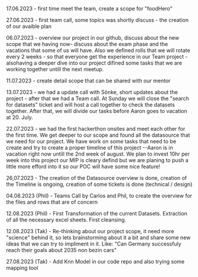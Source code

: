 17.06.2023 - first time meet the team, create a scope for "foodHero"

27.06.2023 - first team call, some topics was shortly discuss - the creation of our avaible plan 

06.07.2023 - overview our project in our github, discuss about the new scope that we having now- discuss about the exam phase and the vacations that some of us will have. Also we defined rolls that we will rotate every 2 weeks - so that everyone get the experience in our Team project - alsohaving a deeper dive into our project difined some tasks that we are working together untill the next meetup.

11.07.2023 - create detail scope that can be shared with our mentor

13.07.2023 - we had a update call with Sönke, short updates about the project - after that we had a Team call. At Sunday we will close the "search for datasets" ticket and will host a call together to check the datasets together. After that, we will divide our tasks before Aaron goes to vacation at 20. July.



22.07.2023 - we had the first hackerthon onsites and meet each other for the first time. We get deeper to our scope and found all the datasource that we need for our project. We have work on some tasks that need to be create and try to create a proper timeline of this project --Aaron is in vacation right now untill the 2nd week of august. We plan to invest 10hr per week into this project our MIP is cleary defind but we are planing to push a little more efford into it so our POC will have some nice feature!

26,07.2023 - The creation of the Datasource overview is done, creation of the Timeline is ongoing, creation of some tickets is done (technical / design)

04.08.2023 (Phil) - Teams Call by Carlos and Phil, to create the overview for the files and rows that are of concern

12.08.2023 (Phil) - First Transformation of the current Datasets. Extraction of all the necessary excel sheets. First cleansing.

12.08.2023 (Tak) - Re-thinking about our project scope, it need more "science" behind it, so lets brainstorming about it a bit and share some new ideas that we can try to impliment in it. Like: "Can Germany successfuly reach their goals about 2035 non bezin cars" 

27.08.2023 (Tak) - Add Knn Model in our code repo and also trying some mapping tool
